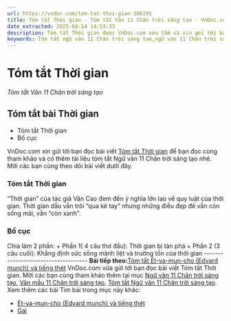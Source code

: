 ```yaml
---
url: https://vndoc.com/tom-tat-thoi-gian-306191
title: Tóm tắt Thời gian - Tóm tắt Văn 11 Chân trời sáng tạo - VnDoc.com
date_extracted: 2025-04-14 14:53:33
description: Tóm tắt Thời gian được VnDoc.com sưu tầm và xin gửi tới bạn đọc cùng tham khảo để có thêm tài liệu học Văn 11 Chân trời sáng tạo nhé.
keywords: Tóm tắt ngữ văn 11 Chân trời sáng tạo,ngữ văn 11 Chân trời sáng tạo,tóm tắt ngữ văn 11,tóm tắt văn 11,tóm tắt ngữ văn 11 chân trời,tóm tắt văn 11 Chân trời sáng tạo,ngữ văn 11,văn 11,tóm tắt văn 11 chân trời,Tóm tắt Thời gian,Tóm tắt bài Thời gian,Tóm tắt ngữ văn 11 chân trời sáng tạo bài Thời gian,thời gian
---
```


# Tóm tắt Thời gian
 _Tóm tắt Văn 11 Chân trời sáng tạo_
## Tóm tắt bài Thời gian
  * Tóm tắt Thời gian
  * Bố cục

VnDoc.com xin gửi tới bạn đọc bài viết [Tóm tắt Thời gian](<https://vndoc.com/tom-tat-thoi-gian-306191>) để bạn đọc cùng tham khảo và có thêm tài liệu tóm tắt Ngữ văn 11 Chân trời sáng tạo nhé. Mời các bạn cùng theo dõi bài viết dưới đây.
### Tóm tắt Thời gian
“Thời gian” của tác giả Văn Cao đem đến ý nghĩa lớn lao về quy luật của thời gian. Thời gian dẫu vẫn trôi “qua kẽ tay” nhưng những điều đẹp đẽ vẫn còn sống mãi, vẫn “còn xanh”.
### Bố cục
Chia làm 2 phần:
\+ Phần 1\( 4 câu thơ đầu\): Thời gian bị tàn phá
\+ Phần 2 \(3 câu cuối\): Khẳng định sức sống mãnh liệt và trường tồn của thời gian
\------------------------------------
**Bài tiếp theo:**[Tóm tắt Ét-va-mun-cho \(Edvard munch\) và tiếng thét](<https://vndoc.com/tom-tat-et-va-mun-cho-edvard-munch-va-tieng-thet-306192>)
VnDoc.com vừa gửi tới bạn đọc bài viết Tóm tắt Thời gian. Mời các bạn cùng tham khảo thêm tại mục [Ngữ văn 11 Chân trời sáng tạo](<https://vndoc.com/ngu-van-11-chan-troi-sang-tao>), [Văn mẫu 11 Chân trời sáng tạo](<https://vndoc.com/van-mau-lop-11-chan-troi-sang-tao>), [Tóm tắt Ngữ văn 11 Chân trời sáng tạo](<https://vndoc.com/tom-tat-ngu-van-11-chan-troi-sang-tao>).
Xem thêm các bài Tìm bài trong mục này khác:
  * [Ét-va-mun-cho \(Edvard munch\) và tiếng thét](</tom-tat-et-va-mun-cho-edvard-munch-va-tieng-thet-306192>)
  * [Gai](</tom-tat-gai-306194>)

